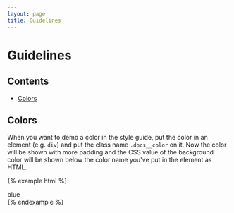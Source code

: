 ```yaml
---
layout: page
title: Guidelines
---
```


# Guidelines

## Contents

- [Colors](#colors)

## Colors

When you want to demo a color in the style guide, put the color in an element (e.g. `div`) and put the class name 
`.docs__color` on it. Now the color will be shown with more padding and the CSS value of the background color will be 
shown below the color name you've put in the element as HTML. 

{% example html %}
<div class="docs__color bg-color--blue color--white">blue</div>
{% endexample %}
